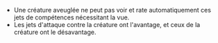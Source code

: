  + Une créature aveuglée ne peut pas voir et rate automatiquement ces jets de compétences nécessitant la vue.
 + Les jets d'attaque contre la créature ont l'avantage, et ceux de la créature ont le désavantage.
